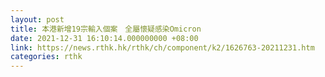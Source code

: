 ```yaml
---
layout: post
title: 本港新增19宗輸入個案　全屬懷疑感染Omicron
date: 2021-12-31 16:10:14.000000000 +08:00
link: https://news.rthk.hk/rthk/ch/component/k2/1626763-20211231.htm
categories: rthk
---
```



